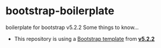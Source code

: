 # bootstrap-boilerplate
boilerplate for bootstrap v5.2.2
Some things to know...

- This repository is using a [Bootstrap template](https://getbootstrap.com/docs/5.2/getting-started/introduction/#quick-start) from [**v5.2.2**](https://getbootstrap.com/docs/5.2/getting-started/introduction/)
